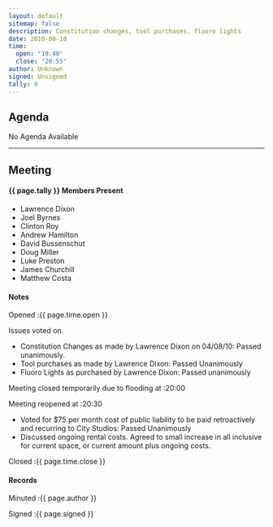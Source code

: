 ```yaml
---
layout: default
sitemap: false
description: Constitution changes, tool purchases, fluoro lights
date: 2010-08-10
time:
  open: "19:40"
  close: "20:55"
author: Unknown
signed: Unsigned
tally: 9
---
```


## Agenda

No Agenda Available

---

## Meeting

#### {{ page.tally }} Members Present

* Lawrence Dixon
* Joel Byrnes
* Clinton Roy
* Andrew Hamilton
* David Bussenschut
* Doug Miller
* Luke Preston
* James Churchill
* Matthew Costa

#### Notes

Opened
:{{ page.time.open }}

Issues voted on.

* Constitution Changes as made by Lawrence Dixon on 04/08/10: Passed unanimously.
* Tool purchases as made by Lawrence Dixon: Passed Unanimously
* Fluoro Lights as purchased by Lawrence Dixon: Passed unanimously

Meeting closed temporarily due to flooding at 
:20:00

Meeting reopened at 
:20:30

* Voted for $75 per month cost of public liability to be paid retroactively and recurring to City Studios: Passed Unanimously
* Discussed ongoing rental costs. Agreed to small increase in all inclusive for current space, or current amount plus ongoing costs.

Closed
:{{ page.time.close }}

#### Records

Minuted
:{{ page.author }}

Signed
:{{ page.signed }}
